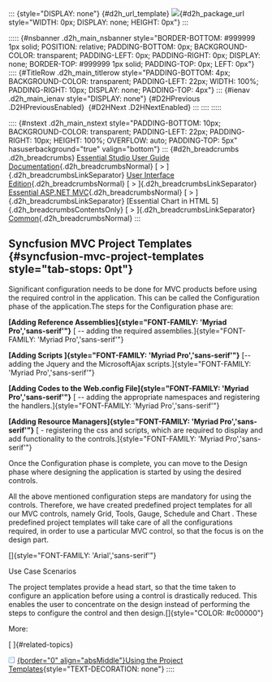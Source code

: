 ::: {style="DISPLAY: none"}
[](ms-xhelp:///?Id=d2h_url_template){#d2h_url_template} ![](!package_url!){#d2h_package_url style="WIDTH: 0px; DISPLAY: none; HEIGHT: 0px"}
:::

::::: {#nsbanner .d2h_main_nsbanner style="BORDER-BOTTOM: #999999 1px solid; POSITION: relative; PADDING-BOTTOM: 0px; BACKGROUND-COLOR: transparent; PADDING-LEFT: 0px; PADDING-RIGHT: 0px; DISPLAY: none; BORDER-TOP: #999999 1px solid; PADDING-TOP: 0px; LEFT: 0px"}
:::: {#TitleRow .d2h_main_titlerow style="PADDING-BOTTOM: 4px; BACKGROUND-COLOR: transparent; PADDING-LEFT: 22px; WIDTH: 100%; PADDING-RIGHT: 10px; DISPLAY: none; PADDING-TOP: 4px"}
::: {#ienav .d2h_main_ienav style="DISPLAY: none"}
[](ms-xhelp:///?Id=2ac04ab1-04a4-436a-a621-5fb71182ed00){#D2HPrevious .D2HPreviousEnabled}  [](ms-xhelp:///?Id=24c6aa9f-70d6-4007-9fa8-6a86ad9f47ff){#D2HNext .D2HNextEnabled}
:::
::::
:::::

:::: {#nstext .d2h_main_nstext style="PADDING-BOTTOM: 10px; BACKGROUND-COLOR: transparent; PADDING-LEFT: 22px; PADDING-RIGHT: 10px; HEIGHT: 100%; OVERFLOW: auto; PADDING-TOP: 5px" hasuserbackground="true" valign="bottom"}
::: {#d2h_breadcrumbs .d2h_breadcrumbs}
[Essential Studio User Guide Documentation](ms-xhelp:///?Id=12457748-09e3-4d74-a240-8e049cedf030){.d2h_breadcrumbsNormal} [ \> ]{.d2h_breadcrumbsLinkSeparator} [User Interface Edition](ms-xhelp:///?Id=c29296b7-531c-413b-a0ec-488ca1f7f669){.d2h_breadcrumbsNormal} [ \> ]{.d2h_breadcrumbsLinkSeparator} [Essential ASP.NET MVC](ms-xhelp:///?Id=4b14e7d1-65c4-4f67-b1aa-2c37709905a5){.d2h_breadcrumbsNormal} [ \> ]{.d2h_breadcrumbsLinkSeparator} [Essential Chart in HTML 5]{.d2h_breadcrumbsContentsOnly} [ \> ]{.d2h_breadcrumbsLinkSeparator} [Common](ms-xhelp:///?Id=ff6ee035-7725-41a0-b9a0-81814171d21e){.d2h_breadcrumbsNormal}
:::

## Syncfusion MVC Project Templates {#syncfusion-mvc-project-templates style="tab-stops: 0pt"}

Significant configuration needs to be done for MVC products before using the required control in the application. This can be called the Configuration phase of the application.The steps for the Configuration phase are:

**[Adding Reference Assemblies]{style="FONT-FAMILY: 'Myriad Pro','sans-serif'"}** [ -- adding the required assemblies.]{style="FONT-FAMILY: 'Myriad Pro','sans-serif'"}

**[Adding Scripts ]{style="FONT-FAMILY: 'Myriad Pro','sans-serif'"}** [-- adding the Jquery and the MicrosoftAjax scripts.]{style="FONT-FAMILY: 'Myriad Pro','sans-serif'"}

**[Adding Codes to the Web.config File]{style="FONT-FAMILY: 'Myriad Pro','sans-serif'"}** [ -- adding the appropriate namespaces and registering the handlers.]{style="FONT-FAMILY: 'Myriad Pro','sans-serif'"}

**[Adding Resource Managers]{style="FONT-FAMILY: 'Myriad Pro','sans-serif'"}** [ - registering the css and scripts, which are required to display and add functionality to the controls.]{style="FONT-FAMILY: 'Myriad Pro','sans-serif'"}

Once the Configuration phase is complete, you can move to the Design phase where designing the application is started by using the desired controls.

All the above mentioned configuration steps are mandatory for using the controls. Therefore, we have created predefined project templates for all our MVC controls, namely Grid, Tools, Gauge, Schedule and Chart . These predefined project templates will take care of all the configurations required, in order to use a particular MVC control, so that the focus is on the design part.

[]{style="FONT-FAMILY: 'Arial','sans-serif'"} 

Use Case Scenarios

The project templates provide a head start, so that the time taken to configure an application before using a control is drastically reduced. This enables the user to concentrate on the design instead of performing the steps to configure the control and then design.[]{style="COLOR: #c00000"}

More:

[ ]{#related-topics}

[![](button.gif){border="0" align="absMiddle"}Using the Project Templates](ms-xhelp:///?Id=24c6aa9f-70d6-4007-9fa8-6a86ad9f47ff){style="TEXT-DECORATION: none"}
::::
